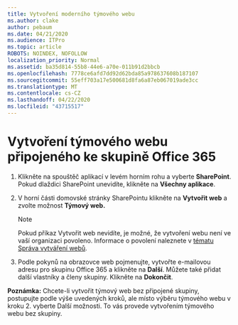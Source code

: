 ```yaml
---
title: Vytvoření moderního týmového webu
ms.author: clake
author: pebaum
ms.date: 04/21/2020
ms.audience: ITPro
ms.topic: article
ROBOTS: NOINDEX, NOFOLLOW
localization_priority: Normal
ms.assetid: ba35d814-55b8-44e6-a70e-011b91d2bbcb
ms.openlocfilehash: 7778ce6afd7dd92d62bda85a978637608b187107
ms.sourcegitcommit: 55eff703a17e500681d8fa6a87eb067019ade3cc
ms.translationtype: MT
ms.contentlocale: cs-CZ
ms.lasthandoff: 04/22/2020
ms.locfileid: "43715517"
---
```

# <a name="create-an-office-365-group-connected-team-site"></a>Vytvoření týmového webu připojeného ke skupině Office 365

1. Klikněte na spouštěč aplikací v levém horním rohu a vyberte **SharePoint**. Pokud dlaždici SharePoint unevidíte, klikněte na **Všechny aplikace**.
    
2. V horní části domovské stránky SharePointu klikněte na **Vytvořit web** a zvolte možnost **Týmový web.** 
    
    > [!NOTE]
    > Pokud příkaz Vytvořit web nevidíte, je možné, že vytvoření webu není ve vaší organizaci povoleno. Informace o povolení naleznete v [tématu Správa vytváření webů](https://go.microsoft.com/fwlink/?linkid=2009644). 
  
3. Podle pokynů na obrazovce web pojmenujte, vytvořte e-mailovou adresu pro skupinu Office 365 a klikněte na **Další**. Můžete také přidat další vlastníky a členy skupiny. Klikněte na **Dokončit**.
  
 **Poznámka:** Chcete-li vytvořit týmový web bez připojené skupiny, postupujte podle výše uvedených kroků, ale místo výběru týmového webu v kroku 2. vyberte Další možnosti. To vás provede vytvořením týmového webu bez skupiny. 
    

